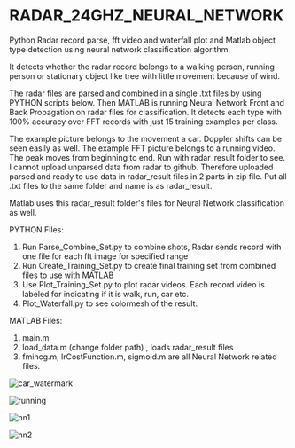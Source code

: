 # RADAR_24GHZ_NEURAL_NETWORK

Python Radar record parse, fft video and waterfall plot and Matlab object type detection using neural network classification algorithm.

It detects whether the radar record belongs to a walking person, running person or stationary object like tree with little movement because of wind.

The radar files are parsed and combined in a single .txt files by using PYTHON scripts below.
Then MATLAB is running Neural Network Front and Back Propagation on radar files for classification. It detects each type with 100% accuracy over FFT records with just 15 training examples per class.

The example picture belongs to the movement a car. Doppler shifts can be seen easily as well.
The example FFT picture belongs to a running video. The peak moves from beginning to end. Run with radar_result folder to see.
I cannot upload unparsed data from radar to github. Therefore uploaded parsed and ready to use data in radar_result files in 2 parts in zip file. Put all .txt files to the same folder and name is as radar_result.

Matlab uses this radar_result folder's files for Neural Network classification as well.

PYTHON Files:
1.	Run Parse_Combine_Set.py to combine shots, Radar sends record with one file for each fft image for specified range
2.	Run Create_Training_Set.py to create final training set from combined files to use with MATLAB
3.	Use Plot_Training_Set.py to plot radar videos. Each record video is labeled for indicating if it is walk, run, car etc. 
4.  Plot_Waterfall.py to see colormesh of the result. 

MATLAB Files:
1. main.m
2. load_data.m (change folder path) , loads radar_result files
3. fmincg.m, lrCostFunction.m, sigmoid.m are all Neural Network related files.

![car_watermark](https://user-images.githubusercontent.com/61315249/82326657-d6e34300-99e5-11ea-8004-1b3b01aaef30.png)

![running](https://user-images.githubusercontent.com/61315249/82326898-37728000-99e6-11ea-909c-c5766b5d3f8d.png)

![nn1](https://user-images.githubusercontent.com/61315249/82327504-2ece7980-99e7-11ea-908c-f69e4695effc.png)

![nn2](https://user-images.githubusercontent.com/61315249/82327499-2c6c1f80-99e7-11ea-8b4b-2d39561f3492.png)


